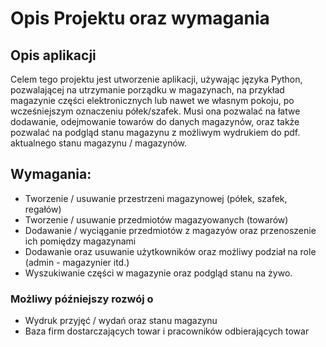 # Opis Projektu oraz wymagania

## Opis aplikacji

Celem tego projektu jest utworzenie aplikacji, używając języka Python, pozwalającej na utrzymanie porządku w magazynach, na przykład magazynie części
elektronicznych lub nawet we własnym pokoju, po wcześniejszym oznaczeniu półek/szafek. Musi ona pozwalać na łatwe dodawanie, odejmowanie towarów do danych magazynów, oraz także pozwalać na podgląd stanu magazynu z możliwym wydrukiem do pdf. 
aktualnego stanu magazynu / magazynów.

## Wymagania:
- Tworzenie / usuwanie przestrzeni magazynowej (półek, szafek, regałów)
- Tworzenie / usuwanie przedmiotów magazyowanych (towarów)
- Dodawanie / wyciąganie przedmiotów z magazyów oraz przenoszenie ich pomiędzy magazynami
- Dodawanie oraz usuwanie użytkowników oraz możliwy podział na role (admin - magazynier itd.)
- Wyszukiwanie części w magazynie oraz podgląd stanu na żywo.


### Możliwy późniejszy rozwój o

- Wydruk przyjęć / wydań oraz stanu magazynu
- Baza firm dostarczających towar i pracowników odbierających towar
